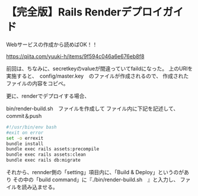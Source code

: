 # 【完全版】Rails Renderデプロイガイド
Webサービスの作成から読めばOK！！

https://qiita.com/yuuki-h/items/9f594c046a6e676eb8f8

前回は、ちなみに、secretkeyのvalueが間違っていてfaildになった。
上のURlを実施すると、　config/master.key　のファイルが作成されるので、
作成されたファイルの内容をコピペ。

更に、renderでデプロイする場合、

bin/render-build.sh　ファイルを作成して
ファイル内に下記を記述して、commit＆push

```rails:render-build.sh
#!/usr/bin/env bash
#exit on error
set -o errexit
bundle install
bundle exec rails assets:precompile
bundle exec rails assets:clean
bundle exec rails db:migrate
```
それから、rennder側の「setting」項目内に、「Build & Deploy」というのがあり
その中の「build command」に『./bin/render-build.sh　』と入力し、
ファイルを読み込ませる。

